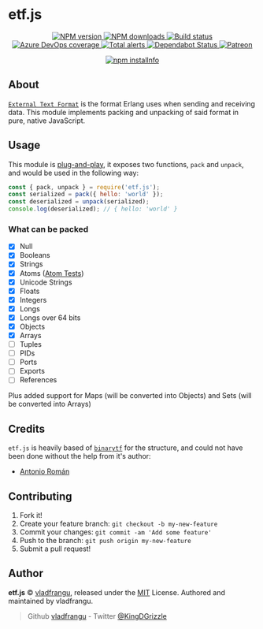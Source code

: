 # etf.js

<!-- markdownlint-disable MD033 -->
<div align="center">
  <p>
    <a href="https://www.npmjs.com/package/etf.js">
      <img src="https://img.shields.io/npm/v/etf.js.svg?maxAge=3600" alt="NPM version" />
    </a>
    <a href="https://www.npmjs.com/package/etf.js">
      <img src="https://img.shields.io/npm/dt/etf.js.svg?maxAge=3600" alt="NPM downloads" />
    </a>
    <a href="https://dev.azure.com/vladfrangu/Public/_build/latest?definitionId=7&branchName=master">
      <img src="https://dev.azure.com/vladfrangu/Public/_apis/build/status/vladfrangu.etf.js?branchName=master" alt="Build status" />
    </a>
    <a href="https://dev.azure.com/vladfrangu/Public/_build/latest?definitionId=7&branchName=master">
      <img src="https://img.shields.io/azure-devops/coverage/vladfrangu/Public/1/master.svg" alt="Azure DevOps coverage">
    </a>
    <a href="https://lgtm.com/projects/g/vladfrangu/etf.js/alerts/">
      <img src="https://img.shields.io/lgtm/alerts/g/vladfrangu/etf.js.svg?logo=lgtm&logoWidth=18" alt="Total alerts">
    </a>
    <a href="https://dependabot.com">
      <img src="https://api.dependabot.com/badges/status?host=github&repo=vladfrangu/etf.js" alt="Dependabot Status">
    </a>
    <a href="https://www.patreon.com/kingdgrizzle">
      <img src="https://img.shields.io/badge/donate-patreon-F96854.svg" alt="Patreon" />
    </a>
  </p>
  <p>
    <a href="https://nodei.co/npm/etf.js/"><img src="https://nodei.co/npm/etf.js.png?downloads=true&stars=true" alt="npm installnfo" /></a>
  </p>
</div>
<!-- markdownlint-enable MD033 -->

## About

[`External Text Format`][etf] is the format Erlang uses when sending and receiving data. This module implements packing and unpacking of said format in pure, native JavaScript.

## Usage

This module is [plug-and-play](https://en.wikipedia.org/wiki/Plug_and_play), it exposes two functions, `pack` and `unpack`, and would be used in the following way:

```javascript
const { pack, unpack } = require('etf.js');
const serialized = pack({ hello: 'world' });
const deserialized = unpack(serialized);
console.log(deserialized); // { hello: 'world' }
```

### What can be packed

- [x] Null
- [x] Booleans
- [x] Strings
- [x] Atoms ([Atom Tests](https://github.com/vladfrangu/etf.js/blob/master/src/test/atoms.ts))
- [x] Unicode Strings
- [x] Floats
- [x] Integers
- [x] Longs
- [x] Longs over 64 bits
- [x] Objects
- [x] Arrays
- [ ] Tuples
- [ ] PIDs
- [ ] Ports
- [ ] Exports
- [ ] References

Plus added support for Maps (will be converted into Objects) and Sets (will be converted into Arrays)

## Credits

`etf.js` is heavily based of [`binarytf`][binarytf] for the structure, and could not have been done without the help from it's author:

- [Antonio Román](https://github.com/kyranet)

## Contributing

1. Fork it!
1. Create your feature branch: `git checkout -b my-new-feature`
1. Commit your changes: `git commit -am 'Add some feature'`
1. Push to the branch: `git push origin my-new-feature`
1. Submit a pull request!

## Author

**etf.js** © [vladfrangu][github-vlad], released under the
[MIT](https://github.com/vladfrangu/etf.js/blob/master/LICENSE) License.
Authored and maintained by vladfrangu.
> Github [vladfrangu][github-vlad] - Twitter [@KingDGrizzle](https://twitter.com/KingDGrizzle)

[etf]: http://erlang.org/doc/apps/erts/erl_ext_dist.html
[binarytf]: https://github.com/kyranet/binarytf
[github-vlad]: (https://github.com/vladfrangu)
